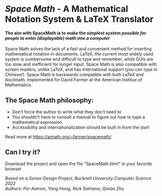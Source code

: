 # *Space Math* - A Mathematical Notation System & LaTeX Translator 

#### The aim with SpaceMath is to make the *simplest system possible for people to enter (displayable) math into a computer*

Space Math solves the lack of a fast and convenient method for inserting mathematical notation in documents. LaTeX, the current most widely used system is cumbersome and difficult to type and remember, while GUIs are too slow and inefficient for longer input. Space Math is also compatible with screen readers, unlike LaTeX, and has international support (you can type in Chinese!). Space Math is backwards compatible with both LaTeX and Asciimath. Implemented for David Farmer at the American Institue of Mathematics.

## The Space Math philosophy:
- Don't force the author to write what they don't need to
- You shouldn't have to consult a manual to figure out how to type a mathematical expression
- Accessibility and internationalization should be built in from the start

Read more at https://aimath.org/~farmer/spacemath/

## Can I try it?
Download the project and open the file "SpaceMath.html" in your favorite browser <!--, or take it for a test drive here:-->


*Based on a Senior Design Project, Bucknell University Computer Science 2022 <br>
Authors: Per Astrom, Yang Hong, Nick Satriano, Qixiao Zhu*

